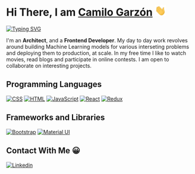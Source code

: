 <h1>Hi There, I am <a  href="https://techytushar.github.io/">Camilo Garzón</a> <img  src="https://raw.githubusercontent.com/ABSphreak/ABSphreak/master/gifs/Hi.gif" width="30px"></h1>

[![Typing SVG](https://readme-typing-svg.herokuapp.com/?lines=Welcome+to+my+Github;Bienvenido+a+mi+Github)](https://git.io/typing-svg)

I'm an **Architect**, and a **Frontend Developer**. My day to day work revolves around building Machine Learning models for various interseting problems and deploying them to production, at scale. In my free time I like to watch movies, read blogs and participate in online contests. I am open to collaborate on interesting projects.

## Programming Languages

<p>
    <a href="#"><img alt="CSS" src="https://img.shields.io/badge/CSS%20-%231572B6.svg?logo=css3&logoColor=white"></a>
    <a href="#"><img alt="HTML" src="https://img.shields.io/badge/HTML%20-%23E34F26.svg?logo=html5&logoColor=white"></a>
    <a href="#"><img alt="JavaScript" src="https://img.shields.io/badge/JavaScript%20-%23F7DF1E.svg?logo=javascript&logoColor=black"></a>
    <a href="#"><img alt="React" src="https://img.shields.io/badge/-ReactJs-61DAFB?logo=react&logoColor=white"></a>
    <a href="#"><img alt="Redux" src="https://img.shields.io/badge/Redux-593D88?logo=redux&logoColor=white"></a>    
</p>

## Frameworks and Libraries

<p>
   <a href="#"><img alt="Bootstrap" src="https://img.shields.io/badge/Bootstrap-563D7C?logo=bootstrap&logoColor=white"></a>
    <a href="#"><img alt="Material UI" src="https://img.shields.io/badge/Material%20UI-007FFF?logo=mui&logoColor=white"></a>
</p>

## Contact With Me 😀

[![Linkedin](https://img.shields.io/badge/-LinkedIn-blue?style=flat&logo=Linkedin&logoColor=white)](https://www.linkedin.com/in/cristian-camilo-garzon-castillo/)
